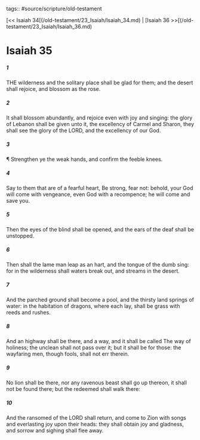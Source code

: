 tags:: #source/scripture/old-testament

[<< Isaiah 34[(/old-testament/23_Isaiah/Isaiah_34.md) | [Isaiah 36 >>[(/old-testament/23_Isaiah/Isaiah_36.md)

# Isaiah 35

##### 1

THE wilderness and the solitary place shall be glad for them; and the desert shall rejoice, and blossom as the rose.

##### 2

It shall blossom abundantly, and rejoice even with joy and singing: the glory of Lebanon shall be given unto it, the excellency of Carmel and Sharon, they shall see the glory of the LORD, and the excellency of our God.

##### 3

¶ Strengthen ye the weak hands, and confirm the feeble knees.

##### 4

Say to them that are of a fearful heart, Be strong, fear not: behold, your God will come with vengeance, even God with a recompence; he will come and save you.

##### 5

Then the eyes of the blind shall be opened, and the ears of the deaf shall be unstopped.

##### 6

Then shall the lame man leap as an hart, and the tongue of the dumb sing: for in the wilderness shall waters break out, and streams in the desert.

##### 7

And the parched ground shall become a pool, and the thirsty land springs of water: in the habitation of dragons, where each lay, shall be grass with reeds and rushes.

##### 8

And an highway shall be there, and a way, and it shall be called The way of holiness; the unclean shall not pass over it; but it shall be for those: the wayfaring men, though fools, shall not err therein.

##### 9

No lion shall be there, nor any ravenous beast shall go up thereon, it shall not be found there; but the redeemed shall walk there:

##### 10

And the ransomed of the LORD shall return, and come to Zion with songs and everlasting joy upon their heads: they shall obtain joy and gladness, and sorrow and sighing shall flee away.
